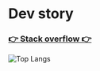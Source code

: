 # Dev story

### <a href="https://stackoverflow.com/users/6462382/elhoucine-ayoub">👉  Stack overflow  👉</a>

![Top Langs](https://awesome-github-stats.azurewebsites.net/user-stats/ayoubElhoucine?show_icons=true&cardType=github)
